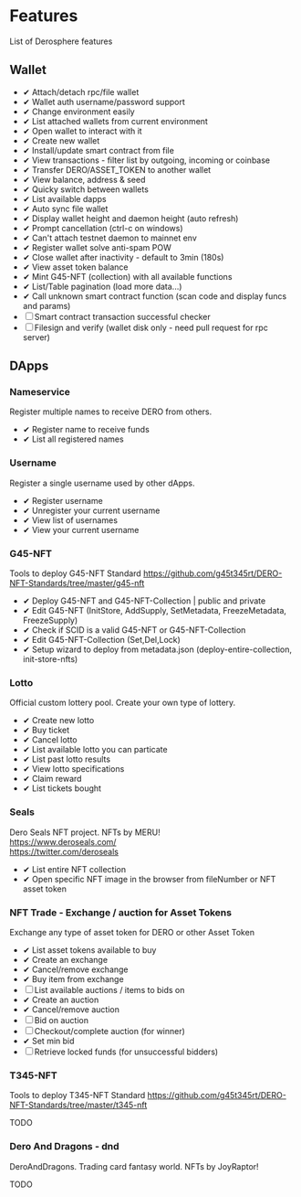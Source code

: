 # Features

List of Derosphere features

## Wallet

- ✔ Attach/detach rpc/file wallet
- ✔ Wallet auth username/password support
- ✔ Change environment easily
- ✔ List attached wallets from current environment
- ✔ Open wallet to interact with it
- ✔ Create new wallet
- ✔ Install/update smart contract from file
- ✔ View transactions - filter list by outgoing, incoming or coinbase
- ✔ Transfer DERO/ASSET_TOKEN to another wallet
- ✔ View balance, address & seed
- ✔ Quicky switch between wallets
- ✔ List available dapps
- ✔ Auto sync file wallet
- ✔ Display wallet height and daemon height (auto refresh)
- ✔ Prompt cancellation (ctrl-c on windows)
- ✔ Can't attach testnet daemon to mainnet env
- ✔ Register wallet solve anti-spam POW
- ✔ Close wallet after inactivity - default to 3min (180s)
- ✔ View asset token balance
- ✔ Mint G45-NFT (collection) with all available functions
- ✔ List/Table pagination (load more data...)
- ✔ Call unknown smart contract function (scan code and display funcs and params)
- ☐ Smart contract transaction successful checker
- ☐ Filesign and verify (wallet disk only - need pull request for rpc server)

## DApps

### Nameservice

Register multiple names to receive DERO from others.

- ✔ Register name to receive funds
- ✔ List all registered names

### Username

Register a single username used by other dApps.

- ✔ Register username
- ✔ Unregister your current username
- ✔ View list of usernames
- ✔ View your current username

### G45-NFT

Tools to deploy G45-NFT Standard
<https://github.com/g45t345rt/DERO-NFT-Standards/tree/master/g45-nft>  

- ✔ Deploy G45-NFT and G45-NFT-Collection | public and private
- ✔ Edit G45-NFT (InitStore, AddSupply, SetMetadata, FreezeMetadata, FreezeSupply)
- ✔ Check if SCID is a valid G45-NFT or G45-NFT-Collection
- ✔ Edit G45-NFT-Collection (Set,Del,Lock)
- ✔ Setup wizard to deploy from metadata.json (deploy-entire-collection, init-store-nfts)

### Lotto

Official custom lottery pool. Create your own type of lottery.

- ✔ Create new lotto
- ✔ Buy ticket
- ✔ Cancel lotto
- ✔ List available lotto you can particate
- ✔ List past lotto results
- ✔ View lotto specifications
- ✔ Claim reward
- ✔ List tickets bought

### Seals

Dero Seals NFT project. NFTs by MERU!  
<https://www.deroseals.com/>  
<https://twitter.com/deroseals>  

- ✔ List entire NFT collection
- ✔ Open specific NFT image in the browser from fileNumber or NFT asset token

### NFT Trade - Exchange / auction for Asset Tokens

Exchange any type of asset token for DERO or other Asset Token

- ✔ List asset tokens available to buy
- ✔ Create an exchange
- ✔ Cancel/remove exchange
- ✔ Buy item from exchange
- ☐ List available auctions / items to bids on
- ✔ Create an auction
- ✔ Cancel/remove auction
- ☐ Bid on auction
- ☐ Checkout/complete auction (for winner)
- ✔ Set min bid
- ☐ Retrieve locked funds (for unsuccessful bidders)

### T345-NFT

Tools to deploy T345-NFT Standard
<https://github.com/g45t345rt/DERO-NFT-Standards/tree/master/t345-nft>  

TODO  

### Dero And Dragons - dnd

DeroAndDragons. Trading card fantasy world. NFTs by JoyRaptor!

TODO  
